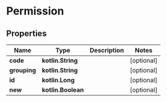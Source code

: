 
# Permission

## Properties
| Name | Type | Description | Notes |
| ------------ | ------------- | ------------- | ------------- |
| **code** | **kotlin.String** |  |  [optional] |
| **grouping** | **kotlin.String** |  |  [optional] |
| **id** | **kotlin.Long** |  |  [optional] |
| **new** | **kotlin.Boolean** |  |  [optional] |



